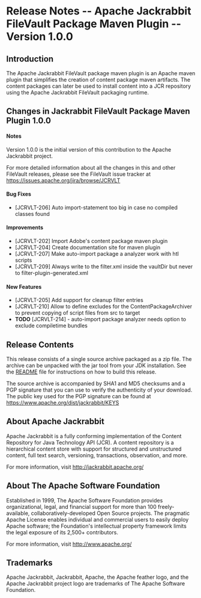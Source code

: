 <!--
   Licensed to the Apache Software Foundation (ASF) under one or more
   contributor license agreements.  See the NOTICE file distributed with
   this work for additional information regarding copyright ownership.
   The ASF licenses this file to You under the Apache License, Version 2.0
   (the "License"); you may not use this file except in compliance with
   the License.  You may obtain a copy of the License at

       http://www.apache.org/licenses/LICENSE-2.0

   Unless required by applicable law or agreed to in writing, software
   distributed under the License is distributed on an "AS IS" BASIS,
   WITHOUT WARRANTIES OR CONDITIONS OF ANY KIND, either express or implied.
   See the License for the specific language governing permissions and
   limitations under the License.
  -->

Release Notes -- Apache Jackrabbit FileVault Package Maven Plugin -- Version 1.0.0
==================================================================================

Introduction
------------
The Apache Jackrabbit FileVault package maven plugin is an Apache maven plugin that simplifies the creation of
content package maven artifacts. The content packages can later be used to install content into a JCR repository
using the Apache Jackrabbit FileVault packaging runtime.

Changes in Jackrabbit FileVault Package Maven Plugin 1.0.0
----------------------------------------------------------

#### Notes
Version 1.0.0 is the initial version of this contribution to the Apache
Jackrabbit project.

For more detailed information about all the changes in this and other
FileVault releases, please see the FileVault issue tracker at
https://issues.apache.org/jira/browse/JCRVLT

#### Bug Fixes
* [JCRVLT-206] Auto import-statement too big in case no compiled classes found

#### Improvements
* [JCRVLT-202] Import Adobe's content package maven plugin
* [JCRVLT-204] Create documentation site for maven plugin
* [JCRVLT-207] Make auto-import package a analyzer work with htl scripts
* [JCRVLT-209] Always write to the filter.xml inside the vaultDir but never to filter-plugin-generated.xml

#### New Features
* [JCRVLT-205] Add support for cleanup filter entries
* [JCRVLT-210] Allow to define excludes for the ContentPackageArchiver to prevent copying of script files from src to target
* __TODO__ [JCRVLT-214] - auto-import package analyzer needs option to exclude compiletime bundles


Release Contents
----------------
This release consists of a single source archive packaged as a zip file.
The archive can be unpacked with the jar tool from your JDK installation.
See the [README](./README.md) file for instructions on how to build this release.

The source archive is accompanied by SHA1 and MD5 checksums and a PGP
signature that you can use to verify the authenticity of your download.
The public key used for the PGP signature can be found at
https://www.apache.org/dist/jackrabbit/KEYS

About Apache Jackrabbit
-----------------------
Apache Jackrabbit is a fully conforming implementation of the Content
Repository for Java Technology API (JCR). A content repository is a
hierarchical content store with support for structured and unstructured
content, full text search, versioning, transactions, observation, and
more.

For more information, visit http://jackrabbit.apache.org/

About The Apache Software Foundation
------------------------------------
Established in 1999, The Apache Software Foundation provides organizational,
legal, and financial support for more than 100 freely-available,
collaboratively-developed Open Source projects. The pragmatic Apache License
enables individual and commercial users to easily deploy Apache software;
the Foundation's intellectual property framework limits the legal exposure
of its 2,500+ contributors.

For more information, visit http://www.apache.org/

Trademarks
----------
Apache Jackrabbit, Jackrabbit, Apache, the Apache feather logo, and the Apache
Jackrabbit project logo are trademarks of The Apache Software Foundation.
